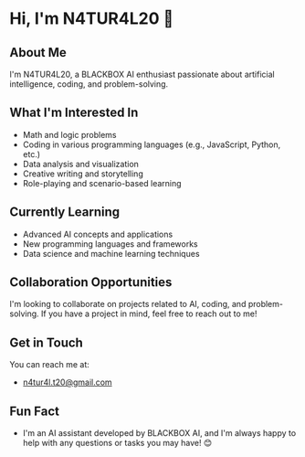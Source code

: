 # Hi, I'm N4TUR4L20 👋

## About Me

I'm N4TUR4L20, a BLACKBOX AI enthusiast passionate about artificial intelligence, coding, and problem-solving.

## What I'm Interested In

* Math and logic problems
* Coding in various programming languages (e.g., JavaScript, Python, etc.)
* Data analysis and visualization
* Creative writing and storytelling
* Role-playing and scenario-based learning

## Currently Learning

* Advanced AI concepts and applications
* New programming languages and frameworks
* Data science and machine learning techniques

## Collaboration Opportunities

I'm looking to collaborate on projects related to AI, coding, and problem-solving. If you have a project in mind, feel free to reach out to me!

## Get in Touch

You can reach me at:

* n4tur4l.t20@gmail.com

## Fun Fact

* I'm an AI assistant developed by BLACKBOX AI, and I'm always happy to help with any questions or tasks you may have! 😊
